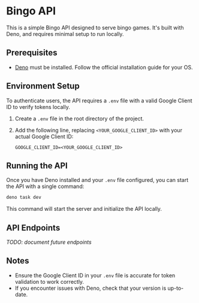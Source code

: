 # Bingo API

This is a simple Bingo API designed to serve bingo games. It's built with Deno,
and requires minimal setup to run locally.

## Prerequisites

- [Deno](https://deno.land/) must be installed. Follow the official installation
  guide for your OS.

## Environment Setup

To authenticate users, the API requires a `.env` file with a valid Google Client
ID to verify tokens locally.

1. Create a `.env` file in the root directory of the project.
2. Add the following line, replacing `<YOUR_GOOGLE_CLIENT_ID>` with your actual
   Google Client ID:

   ```env
   GOOGLE_CLIENT_ID=<YOUR_GOOGLE_CLIENT_ID>
   ```

## Running the API

Once you have Deno installed and your `.env` file configured, you can start the
API with a single command:

```bash
deno task dev
```

This command will start the server and initialize the API locally.

## API Endpoints

_TODO: document future endpoints_

## Notes

- Ensure the Google Client ID in your `.env` file is accurate for token
  validation to work correctly.
- If you encounter issues with Deno, check that your version is up-to-date.
